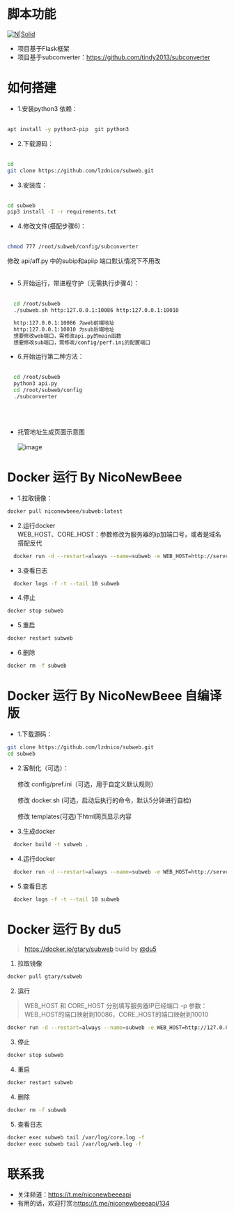 # 脚本功能

[![N|Solid](https://cldup.com/dTxpPi9lDf.thumb.png)](https://nodesource.com/products/nsolid)
  - 项目基于Flask框架
  - 项目基于subconverter：https://github.com/tindy2013/subconverter
# 如何搭建
  - 1.安装python3 依赖： <br/><br/>
  ```bash
  apt install -y python3-pip  git python3
  ```
  - 2.下载源码：<br/><br/>
  ```bash
  cd 
  git clone https://github.com/lzdnico/subweb.git 
  ```
  - 3.安装库： <br/><br/>
  ```bash
  cd subweb
  pip3 install -I -r requirements.txt 
  ```
  - 4.修改文件(搭配步骤6)：<br/><br/>
  ```bash
  chmod 777 /root/subweb/config/subconverter 
  ```
  修改 api/aff.py  中的subip和apiip 端口默认情况下不用改<br/><br/>
  - 5.开始运行，带进程守护（无需执行步骤4）：<br/><br/>
  ```bash
    cd /root/subweb 
    ./subweb.sh http:127.0.0.1:10086 http:127.0.0.1:10010
  ```
  ```bash
    http:127.0.0.1:10086 为web前端地址
    http:127.0.0.1:10010 为sub后端地址
    想要修改web端口，需修改api.py的main函数
    想要修改sub端口，需修改/config/perf.ini的配置端口
  ```
  - 6.开始运行第二种方法：<br/><br/>
  ```bash
    cd /root/subweb 
    python3 api.py 
    cd /root/subweb/config
    ./subconverter
  ```
  <br/><br/>
  - 托管地址生成页面示意图<br/><br/>
  ![image](https://github.com/lzdnico/subweb/blob/test/images/index.png) <br/>

# Docker 运行 By NicoNewBeee 
- 1.拉取镜像： <br/>
```bash
docker pull niconewbeee/subweb:latest
```
- 2.运行docker <br/>
  WEB_HOST、CORE_HOST：参数修改为服务器的ip加端口号，或者是域名搭配反代
```bash
  docker run -d --restart=always --name=subweb -e WEB_HOST=http://serverip:Web_Port -e CORE_HOST=http://serverip:Core_Port -p Web_Port:10086 -p Core_Port:10010 niconewbeee/subweb
```
- 3.查看日志 <br/>
```bash
  docker logs -f -t --tail 10 subweb
```
- 4.停止 <br/>
```bash
docker stop subweb
```
- 5.重启 <br/>
```bash
docker restart subweb
```
- 6.删除 <br/>
```bash
docker rm -f subweb
```

# Docker 运行 By NicoNewBeee 自编译版
- 1.下载源码： <br/>
```bash
git clone https://github.com/lzdnico/subweb.git 
cd subweb
```
- 2.客制化（可选）： <br/><br/>
修改 config/pref.ini（可选，用于自定义默认规则）<br/><br/>
修改 docker.sh (可选，启动后执行的命令，默认5分钟进行自检)<br/><br/>
修改 templates(可选)下html网页显示内容

- 3.生成docker <br/>
```bash
  docker build -t subweb .
```
- 4.运行docker <br/>
```bash
  docker run -d --restart=always --name=subweb -e WEB_HOST=http://serverip:Web_Port -e CORE_HOST=http://serverip:Core_Port -p Web_Port:10086 -p Core_Port:10010 subweb
```
- 5.查看日志 <br/>
```bash
  docker logs -f -t --tail 10 subweb
```

# Docker 运行 By du5
> https://docker.io/gtary/subweb build by [@du5](https://t.me/Gtary)

1. 拉取镜像
```bash
docker pull gtary/subweb
```
2. 运行 
> WEB_HOST 和 CORE_HOST 分别填写服务器IP已经端口
> -p 参数：WEB_HOST的端口映射到10086，CORE_HOST的端口映射到10010

```bash
docker run -d --restart=always --name=subweb -e WEB_HOST=http://127.0.0.1:Web_Port -e CORE_HOST=http://127.0.0.1:Core_Port -p Web_Port:10086 -p Core_Port:10010 gtary/subweb
```
3. 停止
```bash
docker stop subweb
```
4. 重启
```bash
docker restart subweb
```
4. 删除
```bash
docker rm -f subweb
```
5. 查看日志
```bash
docker exec subweb tail /var/log/core.log -f
docker exec subweb tail /var/log/web.log -f
```

# 联系我
   - 关注频道：https://t.me/niconewbeeeapi
   - 有用的话，欢迎打赏:https://t.me/niconewbeeeapi/134


[//]: # (These are reference links used in the body of this note and get stripped out when the markdown processor does its job. There is no need to format nicely because it shouldn't be seen. Thanks SO - http://stackoverflow.com/questions/4823468/store-comments-in-markdown-syntax)


   [dill]: <https://github.com/joemccann/dillinger>
   [git-repo-url]: <https://github.com/joemccann/dillinger.git>
   [john gruber]: <http://daringfireball.net>
   [df1]: <http://daringfireball.net/projects/markdown/>
   [markdown-it]: <https://github.com/markdown-it/markdown-it>
   [Ace Editor]: <http://ace.ajax.org>
   [node.js]: <http://nodejs.org>
   [Twitter Bootstrap]: <http://twitter.github.com/bootstrap/>
   [jQuery]: <http://jquery.com>
   [@tjholowaychuk]: <http://twitter.com/tjholowaychuk>
   [express]: <http://expressjs.com>
   [AngularJS]: <http://angularjs.org>
   [Gulp]: <http://gulpjs.com>

   [PlDb]: <https://github.com/joemccann/dillinger/tree/master/plugins/dropbox/README.md>
   [PlGh]: <https://github.com/joemccann/dillinger/tree/master/plugins/github/README.md>
   [PlGd]: <https://github.com/joemccann/dillinger/tree/master/plugins/googledrive/README.md>
   [PlOd]: <https://github.com/joemccann/dillinger/tree/master/plugins/onedrive/README.md>
   [PlMe]: <https://github.com/joemccann/dillinger/tree/master/plugins/medium/README.md>
   [PlGa]: <https://github.com/RahulHP/dillinger/blob/master/plugins/googleanalytics/README.md>

